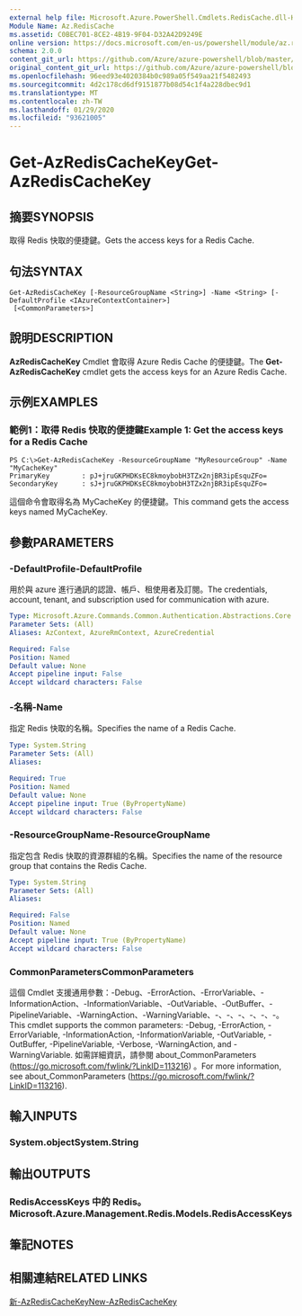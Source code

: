 ```yaml
---
external help file: Microsoft.Azure.PowerShell.Cmdlets.RedisCache.dll-Help.xml
Module Name: Az.RedisCache
ms.assetid: C0BEC701-8CE2-4B19-9F04-D32A42D9249E
online version: https://docs.microsoft.com/en-us/powershell/module/az.rediscache/get-azrediscachekey
schema: 2.0.0
content_git_url: https://github.com/Azure/azure-powershell/blob/master/src/RedisCache/RedisCache/help/Get-AzRedisCacheKey.md
original_content_git_url: https://github.com/Azure/azure-powershell/blob/master/src/RedisCache/RedisCache/help/Get-AzRedisCacheKey.md
ms.openlocfilehash: 96eed93e4020384b0c989a05f549aa21f5482493
ms.sourcegitcommit: 4d2c178cd6df9151877b08d54c1f4a228dbec9d1
ms.translationtype: MT
ms.contentlocale: zh-TW
ms.lasthandoff: 01/29/2020
ms.locfileid: "93621005"
---
```

# <span data-ttu-id="58234-101">Get-AzRedisCacheKey</span><span class="sxs-lookup"><span data-stu-id="58234-101">Get-AzRedisCacheKey</span></span>

## <span data-ttu-id="58234-102">摘要</span><span class="sxs-lookup"><span data-stu-id="58234-102">SYNOPSIS</span></span>
<span data-ttu-id="58234-103">取得 Redis 快取的便捷鍵。</span><span class="sxs-lookup"><span data-stu-id="58234-103">Gets the access keys for a Redis Cache.</span></span>

## <span data-ttu-id="58234-104">句法</span><span class="sxs-lookup"><span data-stu-id="58234-104">SYNTAX</span></span>

```
Get-AzRedisCacheKey [-ResourceGroupName <String>] -Name <String> [-DefaultProfile <IAzureContextContainer>]
 [<CommonParameters>]
```

## <span data-ttu-id="58234-105">說明</span><span class="sxs-lookup"><span data-stu-id="58234-105">DESCRIPTION</span></span>
<span data-ttu-id="58234-106">**AzRedisCacheKey** Cmdlet 會取得 Azure Redis Cache 的便捷鍵。</span><span class="sxs-lookup"><span data-stu-id="58234-106">The **Get-AzRedisCacheKey** cmdlet gets the access keys for an Azure Redis Cache.</span></span>

## <span data-ttu-id="58234-107">示例</span><span class="sxs-lookup"><span data-stu-id="58234-107">EXAMPLES</span></span>

### <span data-ttu-id="58234-108">範例1：取得 Redis 快取的便捷鍵</span><span class="sxs-lookup"><span data-stu-id="58234-108">Example 1: Get the access keys for a Redis Cache</span></span>
```
PS C:\>Get-AzRedisCacheKey -ResourceGroupName "MyResourceGroup" -Name "MyCacheKey"
PrimaryKey        : pJ+jruGKPHDKsEC8kmoybobH3TZx2njBR3ipEsquZFo=
SecondaryKey      : sJ+jruGKPHDKsEC8kmoybobH3TZx2njBR3ipEsquZFo=
```

<span data-ttu-id="58234-109">這個命令會取得名為 MyCacheKey 的便捷鍵。</span><span class="sxs-lookup"><span data-stu-id="58234-109">This command gets the access keys named MyCacheKey.</span></span>

## <span data-ttu-id="58234-110">參數</span><span class="sxs-lookup"><span data-stu-id="58234-110">PARAMETERS</span></span>

### <span data-ttu-id="58234-111">-DefaultProfile</span><span class="sxs-lookup"><span data-stu-id="58234-111">-DefaultProfile</span></span>
<span data-ttu-id="58234-112">用於與 azure 進行通訊的認證、帳戶、租使用者及訂閱。</span><span class="sxs-lookup"><span data-stu-id="58234-112">The credentials, account, tenant, and subscription used for communication with azure.</span></span>

```yaml
Type: Microsoft.Azure.Commands.Common.Authentication.Abstractions.Core.IAzureContextContainer
Parameter Sets: (All)
Aliases: AzContext, AzureRmContext, AzureCredential

Required: False
Position: Named
Default value: None
Accept pipeline input: False
Accept wildcard characters: False
```

### <span data-ttu-id="58234-113">-名稱</span><span class="sxs-lookup"><span data-stu-id="58234-113">-Name</span></span>
<span data-ttu-id="58234-114">指定 Redis 快取的名稱。</span><span class="sxs-lookup"><span data-stu-id="58234-114">Specifies the name of a Redis Cache.</span></span>

```yaml
Type: System.String
Parameter Sets: (All)
Aliases:

Required: True
Position: Named
Default value: None
Accept pipeline input: True (ByPropertyName)
Accept wildcard characters: False
```

### <span data-ttu-id="58234-115">-ResourceGroupName</span><span class="sxs-lookup"><span data-stu-id="58234-115">-ResourceGroupName</span></span>
<span data-ttu-id="58234-116">指定包含 Redis 快取的資源群組的名稱。</span><span class="sxs-lookup"><span data-stu-id="58234-116">Specifies the name of the resource group that contains the Redis Cache.</span></span>

```yaml
Type: System.String
Parameter Sets: (All)
Aliases:

Required: False
Position: Named
Default value: None
Accept pipeline input: True (ByPropertyName)
Accept wildcard characters: False
```

### <span data-ttu-id="58234-117">CommonParameters</span><span class="sxs-lookup"><span data-stu-id="58234-117">CommonParameters</span></span>
<span data-ttu-id="58234-118">這個 Cmdlet 支援通用參數：-Debug、-ErrorAction、-ErrorVariable、-InformationAction、-InformationVariable、-OutVariable、-OutBuffer、-PipelineVariable、-WarningAction、-WarningVariable、-、-、-、-、-、-。</span><span class="sxs-lookup"><span data-stu-id="58234-118">This cmdlet supports the common parameters: -Debug, -ErrorAction, -ErrorVariable, -InformationAction, -InformationVariable, -OutVariable, -OutBuffer, -PipelineVariable, -Verbose, -WarningAction, and -WarningVariable.</span></span> <span data-ttu-id="58234-119">如需詳細資訊，請參閱 about_CommonParameters (https://go.microsoft.com/fwlink/?LinkID=113216) 。</span><span class="sxs-lookup"><span data-stu-id="58234-119">For more information, see about_CommonParameters (https://go.microsoft.com/fwlink/?LinkID=113216).</span></span>

## <span data-ttu-id="58234-120">輸入</span><span class="sxs-lookup"><span data-stu-id="58234-120">INPUTS</span></span>

### <span data-ttu-id="58234-121">System.object</span><span class="sxs-lookup"><span data-stu-id="58234-121">System.String</span></span>

## <span data-ttu-id="58234-122">輸出</span><span class="sxs-lookup"><span data-stu-id="58234-122">OUTPUTS</span></span>

### <span data-ttu-id="58234-123">RedisAccessKeys 中的 Redis。</span><span class="sxs-lookup"><span data-stu-id="58234-123">Microsoft.Azure.Management.Redis.Models.RedisAccessKeys</span></span>

## <span data-ttu-id="58234-124">筆記</span><span class="sxs-lookup"><span data-stu-id="58234-124">NOTES</span></span>

## <span data-ttu-id="58234-125">相關連結</span><span class="sxs-lookup"><span data-stu-id="58234-125">RELATED LINKS</span></span>

[<span data-ttu-id="58234-126">新-AzRedisCacheKey</span><span class="sxs-lookup"><span data-stu-id="58234-126">New-AzRedisCacheKey</span></span>](./New-AzRedisCacheKey.md)


